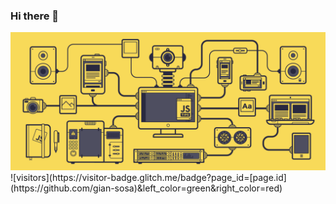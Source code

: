 ### Hi there 👋
<img  src="https://raw.githubusercontent.com/hebertdev/hebertdev/master/img/javascript.gif" />
 ![visitors](https://visitor-badge.glitch.me/badge?page_id=[page.id](https://github.com/gian-sosa)&left_color=green&right_color=red)

<!--
**gian-sosa/gian-sosa** is a ✨ _special_ ✨ repository because its `README.md` (this file) appears on your GitHub profile.

Here are some ideas to get you started:

- 🔭 I’m currently working on ...
- 🌱 I’m currently learning ...
- 👯 I’m looking to collaborate on ...
- 🤔 I’m looking for help with ...
- 💬 Ask me about ...
- 📫 How to reach me: ...
- 😄 Pronouns: ...
- ⚡ Fun fact: ...
-->
